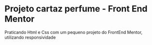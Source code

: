 # Projeto cartaz perfume - Front End Mentor
 Praticando Html e Css com um pequeno projeto do FrontEnd Mentor, utilizando responsividade
